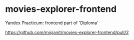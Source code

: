 # movies-explorer-frontend
Yandex Practicum: frontend part of 'Diploma'

https://github.com/misjanit/movies-explorer-frontend/pull/2